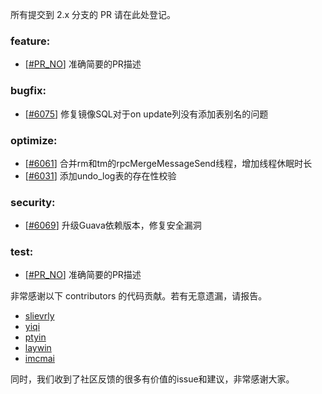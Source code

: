 所有提交到 2.x 分支的 PR 请在此处登记。

<!-- 请根据PR的类型添加 `变更记录` 到以下对应位置(feature/bugfix/optimize/test) 下 -->

### feature:
- [[#PR_NO](https://github.com/seata/seata/pull/PR_NO)] 准确简要的PR描述

### bugfix:
- [[#6075](https://github.com/seata/seata/pull/6075)] 修复镜像SQL对于on update列没有添加表别名的问题

### optimize:
- [[#6061](https://github.com/seata/seata/pull/6061)] 合并rm和tm的rpcMergeMessageSend线程，增加线程休眠时长
- [[#6031](https://github.com/seata/seata/pull/6031)] 添加undo_log表的存在性校验


### security:
- [[#6069](https://github.com/seata/seata/pull/6069)] 升级Guava依赖版本，修复安全漏洞

### test:
- [[#PR_NO](https://github.com/seata/seata/pull/PR_NO)] 准确简要的PR描述

非常感谢以下 contributors 的代码贡献。若有无意遗漏，请报告。

<!-- 请确保您的 GitHub ID 在以下列表中 -->
- [slievrly](https://github.com/slievrly)
- [yiqi](https://github.com/PleaseGiveMeTheCoke)
- [ptyin](https://github.com/ptyin)
- [laywin](https://github.com/laywin)
- [imcmai](https://github.com/imcmai)


同时，我们收到了社区反馈的很多有价值的issue和建议，非常感谢大家。
